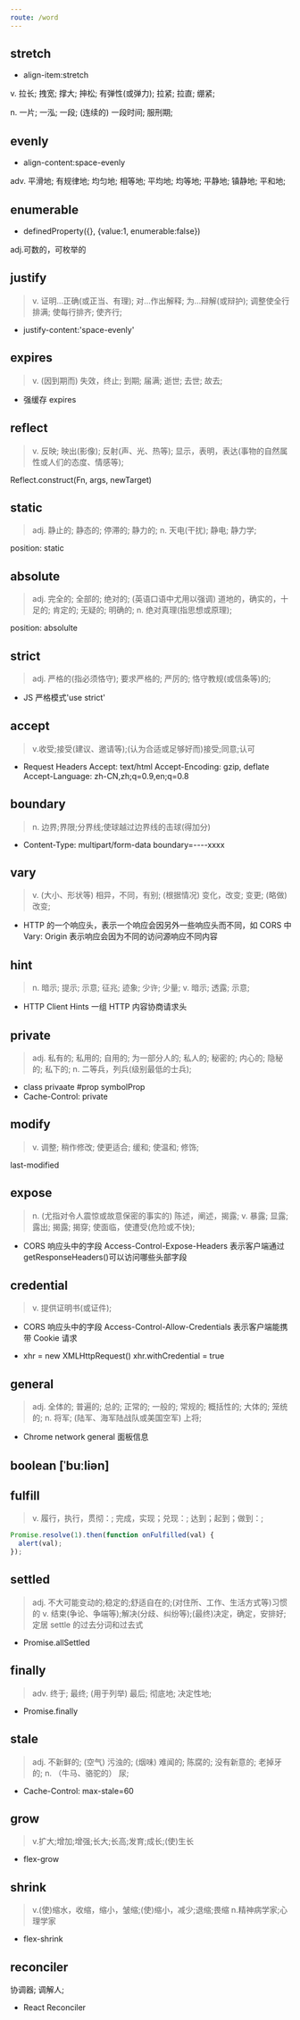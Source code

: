 ```yaml
---
route: /word
---
```


## stretch

- align-item:stretch

v. 拉长; 拽宽; 撑大; 抻松; 有弹性(或弹力); 拉紧; 拉直; 绷紧;

n. 一片; 一泓; 一段; (连续的) 一段时间; 服刑期;

## evenly

- align-content:space-evenly

adv. 平滑地; 有规律地; 均匀地; 相等地; 平均地; 均等地; 平静地; 镇静地; 平和地;

## enumerable

- definedProperty({}, {value:1, enumerable:false})

adj.可数的，可枚举的

## justify

> v. 证明…正确(或正当、有理); 对…作出解释; 为…辩解(或辩护); 调整使全行排满; 使每行排齐; 使齐行;

- justify-content:'space-evenly'

## expires

> v. (因到期而) 失效，终止; 到期; 届满; 逝世; 去世; 故去;

- 强缓存 expires

## reflect

> v. 反映; 映出(影像); 反射(声、光、热等); 显示，表明，表达(事物的自然属性或人们的态度、情感等);

Reflect.construct(Fn, args, newTarget)

## static

> adj. 静止的; 静态的; 停滞的; 静力的;
> n. 天电(干扰); 静电; 静力学;

position: static

## absolute

> adj. 完全的; 全部的; 绝对的; (英语口语中尤用以强调) 道地的，确实的，十足的; 肯定的; 无疑的; 明确的;
> n. 绝对真理(指思想或原理);

position: absolulte

## strict

> adj. 严格的(指必须恪守); 要求严格的; 严厉的; 恪守教规(或信条等)的;

- JS 严格模式'use strict'

## accept

> v.收受;接受(建议、邀请等);(认为合适或足够好而)接受;同意;认可

- Request Headers
  Accept: text/html Accept-Encoding: gzip, deflate Accept-Language: zh-CN,zh;q=0.9,en;q=0.8

## boundary

> n. 边界;界限;分界线;使球越过边界线的击球(得加分)

- Content-Type: multipart/form-data boundary=----xxxx

## vary

> v. (大小、形状等) 相异，不同，有别; (根据情况) 变化，改变; 变更; (略做) 改变;

- HTTP 的一个响应头，表示一个响应会因另外一些响应头而不同，如 CORS 中 Vary: Origin 表示响应会因为不同的访问源响应不同内容

## hint

> n. 暗示; 提示; 示意; 征兆; 迹象; 少许; 少量;
> v. 暗示; 透露; 示意;

- HTTP Client Hints 一组 HTTP 内容协商请求头

## private

> adj. 私有的; 私用的; 自用的; 为一部分人的; 私人的; 秘密的; 内心的; 隐秘的; 私下的;
> n. 二等兵，列兵(级别最低的士兵);

- class privaate #prop symbolProp
- Cache-Control: private

## modify

> v. 调整; 稍作修改; 使更适合; 缓和; 使温和; 修饰;

last-modified

## expose

> n. (尤指对令人震惊或故意保密的事实的) 陈述，阐述，揭露;
> v. 暴露; 显露; 露出; 揭露; 揭穿; 使面临，使遭受(危险或不快);

- CORS 响应头中的字段 Access-Control-Expose-Headers 表示客户端通过 getResponseHeaders()可以访问哪些头部字段

## credential

> v. 提供证明书(或证件);

- CORS 响应头中的字段 Access-Control-Allow-Credentials 表示客户端能携带 Cookie 请求

- xhr = new XMLHttpRequest() xhr.withCredential = true

## general

> adj. 全体的; 普遍的; 总的; 正常的; 一般的; 常规的; 概括性的; 大体的; 笼统的;
> n. 将军; (陆军、海军陆战队或美国空军) 上将;

- Chrome network general 面板信息

## boolean [ˈbuːliən]

## fulfill

> v. 履行，执行，贯彻：; 完成，实现；兑现：; 达到；起到；做到：;

```js
Promise.resolve(1).then(function onFulfilled(val) {
  alert(val);
});
```

## settled

> adj. 不大可能变动的;稳定的;舒适自在的;(对住所、工作、生活方式等)习惯的
> v. 结束(争论、争端等);解决(分歧、纠纷等);(最终)决定，确定，安排好;定居
> settle 的过去分词和过去式

- Promise.allSettled

## finally

> adv. 终于; 最终; (用于列举) 最后; 彻底地; 决定性地;

- Promise.finally

## stale

> adj. 不新鲜的; (空气) 污浊的; (烟味) 难闻的; 陈腐的; 没有新意的; 老掉牙的;
> n. （牛马、骆驼的） 尿;

- Cache-Control: max-stale=60

## grow

> v.扩大;增加;增强;长大;长高;发育;成长;(使)生长

- flex-grow

## shrink

> v.(使)缩水，收缩，缩小，皱缩;(使)缩小，减少;退缩;畏缩
> n.精神病学家;心理学家

- flex-shrink

## reconciler

协调器; 调解人;

- React Reconciler
